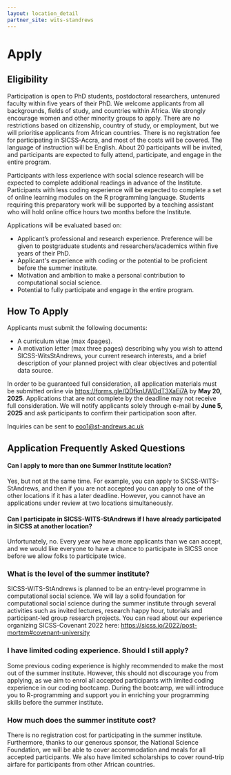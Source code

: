 ```yaml
---
layout: location_detail
partner_site: wits-standrews
---
```


[//]: # (Update the following info to match your location!)

# Apply

##

## Eligibility

Participation is open to PhD students, postdoctoral researchers, untenured faculty within five years of their PhD. We welcome applicants from all backgrounds, fields of study, and countries within Africa. We strongly encourage women and other minority groups to apply. There are no restrictions based on citizenship, country of study, or employment, but we will prioritise applicants from African countries. There is no registration fee for participating in SICSS-Accra, and most of the costs will be covered. The language of instruction will be English. About 20 participants will be invited, and participants are expected to fully attend, participate, and engage in the entire program.

Participants with less experience with social science research will be expected to complete additional readings in advance of the Institute. Participants with less coding experience will be expected to complete a set of online learning modules on the R programming language. Students requiring this preparatory work will be supported by a teaching assistant who will hold online office hours two months before the Institute.

Applications will be evaluated based on: 
-	Applicant’s professional and research experience. Preference will be given to postgraduate students and researchers/academics within five years of their PhD.
-	Applicant's experience with coding or the potential to be proficient before the summer institute.
-	Motivation and ambition to make a personal contribution to computational social science.
-	Potential to fully participate and engage in the entire program.


## How To Apply

Applicants must submit the following documents:

-	A curriculum vitae (max 4pages).
-	A motivation letter (max three pages) describing why you wish to attend SICSS-WitsStAndrews, your current research interests, and a brief description of your planned project with clear objectives and potential data source.

In order to be guaranteed full consideration, all application materials must be submitted online via <a href="https://forms.gle/QDfknUWDdT3XaEi7A" target="_blank">https://forms.gle/QDfknUWDdT3XaEi7A</a> by **May 20, 2025**. Applications that are not complete by the deadline may not receive full consideration. We will notify applicants solely through e-mail by **June 5, 2025** and ask participants to confirm their participation soon after.

Inquiries can be sent to <a href="mailto:eoo1@st-andrews.ac.uk" target="_blank">eoo1@st-andrews.ac.uk</a>


## Application Frequently Asked Questions

#### Can I apply to more than one Summer Institute location?

Yes, but not at the same time. For example, you can apply to SICSS-WITS-StAndrews, and then if you are not accepted you can apply to one of the other locations if it has a later deadline. However, you cannot have an applications under review at two locations simultaneously.

#### Can I participate in SICSS-WITS-StAndrews if I have already participated in SICSS at another location?

Unfortunately, no. Every year we have more applicants than we can accept, and we would like everyone to have a chance to participate in SICSS once before we allow folks to participate twice.

### What is the level of the summer institute?

SICSS-WITS-StAndrews is planned to be an entry-level programme in computational social science. We will lay a solid foundation for computational social science during the summer institute through several activities such as invited lectures, research happy hour, tutorials and participant-led group research projects. You can read about our experience organizing SICSS-Covenant 2022 here: <a href="https://sicss.io/2022/post-mortem#covenant-university" target="_blank">https://sicss.io/2022/post-mortem#covenant-university</a>


### I have limited coding experience. Should I still apply?

Some previous coding experience is highly recommended to make the most out of the summer institute. However, this should not discourage you from applying, as we aim to enrol all accepted participants with limited coding experience in our coding bootcamp. During the bootcamp, we will introduce you to R-programming and support you in enriching your programming skills before the summer institute.

### How much does the summer institute cost?

There is no registration cost for participating in the summer institute. Furthermore, thanks to our generous sponsor, the National Science Foundation, we will be able to cover accommodation and meals for all accepted participants. We also have limited scholarships to cover round-trip airfare for participants from other African countries.
